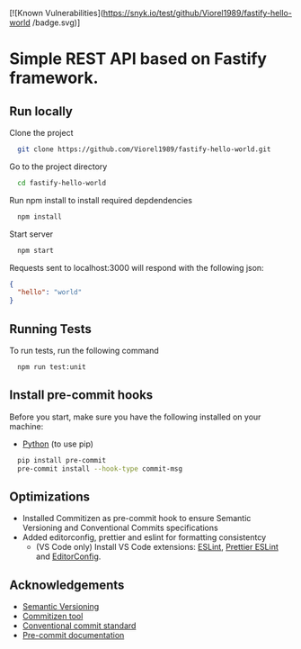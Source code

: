 [![Known Vulnerabilities](https://snyk.io/test/github/Viorel1989/fastify-hello-world /badge.svg)]

# Simple REST API based on Fastify framework.

## Run locally

Clone the project

```bash
  git clone https://github.com/Viorel1989/fastify-hello-world.git
```

Go to the project directory

```bash
  cd fastify-hello-world
```

Run npm install to install required depdendencies

```bash
  npm install
```

Start server

```bash
  npm start
```

Requests sent to localhost:3000 will respond with the following json:

```json
{
  "hello": "world"
}
```

## Running Tests

To run tests, run the following command

```bash
  npm run test:unit
```

## Install pre-commit hooks

Before you start, make sure you have the following installed on your machine:

- [Python](https://www.python.org/downloads/) (to use pip)

```bash
  pip install pre-commit
  pre-commit install --hook-type commit-msg
```

## Optimizations

- Installed Commitizen as pre-commit hook to ensure Semantic Versioning and Conventional Commits specifications
- Added editorconfig, prettier and eslint for formatting consistentcy
  - (VS Code only) Install VS Code extensions: [ESLint](https://marketplace.visualstudio.com/items?itemName=dbaeumer.vscode-eslint), [Prettier ESLint](https://marketplace.visualstudio.com/items?itemName=rvest.vs-code-prettier-eslint) and [EditorConfig](https://marketplace.visualstudio.com/items?itemName=EditorConfig.EditorConfig).

## Acknowledgements

- [Semantic Versioning](https://semver.org/)
- [Commitizen tool](https://commitizen-tools.github.io/commitizen/)
- [Conventional commit standard](https://www.conventionalcommits.org/)
- [Pre-commit documentation](https://pre-commit.com/)
